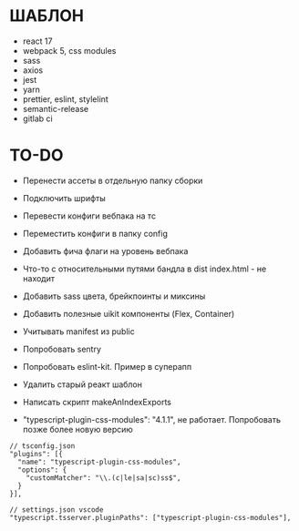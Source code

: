# ШАБЛОН

- react 17
- webpack 5, css modules
- sass
- axios
- jest
- yarn
- prettier, eslint, stylelint
- semantic-release
- gitlab ci

# TO-DO

- Перенести ассеты в отдельную папку сборки
- Подключить шрифты
- Перевести конфиги вебпака на тс
- Переместить конфиги в папку config
- Добавить фича флаги на уровень вебпака
- Что-то с относительными путями бандла в dist index.html - не находит
- Добавить sass цвета, брейкпоинты и миксины
- Добавить полезные uikit компоненты (Flex, Container)
- Учитывать manifest из public
- Попробовать sentry
- Попробовать eslint-kit. Пример в суперапп
- Удалить старый реакт шаблон
- Написать скрипт makeAnIndexExports

- "typescript-plugin-css-modules": "4.1.1", не работает. Попробовать позже более новую версию

```
// tsconfig.json
"plugins": [{
  "name": "typescript-plugin-css-modules",
  "options": {
    "customMatcher": "\\.(c|le|sa|sc)ss$",
  }
}],

// settings.json vscode
"typescript.tsserver.pluginPaths": ["typescript-plugin-css-modules"],
```
